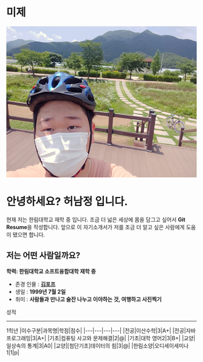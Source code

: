 # 미제

<img src=20200628_132055.jpg width=600 height=400>  

# 안녕하세요? 허남정 입니다.
현재 저는 한림대학교 재학 중 입니다. 조금 더 넓은 세상에 몸을 담그고 싶어서 **Git Resume**을 작성합니다.
앞으로 이 자기소개서가 저를 조금 더 알고 싶은 사람에게 도움이 됐으면 합니다.


저는 어떤 사람일까요?
-------------------------------------------------------------------------
**학력: 한림대학교 소프트융합대학 재학 중**
+ 존경 인물 : [**김포프**](https://www.youtube.com/user/KimPopeTV)
+ 생일 : **1999년 7월 2일** 
+ 취미 : **사람들과 만나고 술잔 나누고 이야하는 것, 여행하고 사진찍기**

성적
*********************************************************************

1힉년
|이수구분|과목명|학점|점수|
|---|---|---|---|
|전공|이산수학|3|A+|
|전공|자바프로그래밍|3|A+|
|기초|컴퓨팅 사고와 문제해결|2|@|
|기초|대학 영어2|3|B+|
|교양|일상속의 통계|3|A0|
|교양|[첨단기초]데이터의 힘|3|@|
|한림소양|오디세이세미나1|1|p|



